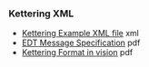 
### Kettering XML

- [Kettering Example XML file](kettering/KetteringExample.xml) xml
- [EDT Message Specification](kettering/EDT_Message_Specification_v3.0.7.pdf) pdf
- [Kettering Format in vision](kettering/Kettering_Format_Messages_in_Vision.pdf) pdf
